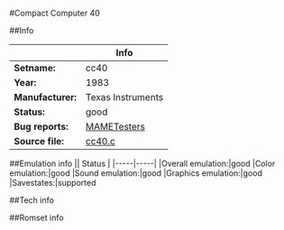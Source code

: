 #Compact Computer 40

##Info

||Info|
|-----|-----|
|**Setname:**|cc40
|**Year:**|1983
|**Manufacturer:**|Texas Instruments
|**Status:**|good
|**Bug reports:**|[MAMETesters](http://mametesters.org/view_all_set.php?type=1&temporary=y&search=cc40.c)
|**Source file:**|[cc40.c](https://github.com/mamedev/mame/blob/master/src/mess/drivers/cc40.c)

##Emulation info
|| Status |
|-----|-----|
|Overall emulation:|good
|Color emulation:|good
|Sound emulation:|good
|Graphics emulation:|good
|Savestates:|supported

##Tech info

##Romset info

<!--- START OF EDITED COMMENT DO NOT TOUCH TEXT ABOVE-->
